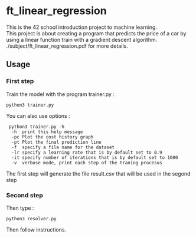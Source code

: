 # ft_linear_regression
This is the 42 school introduction project to machine learning.<br />
This project is about creating a program that predicts the price of a car by using a linear function train with a gradient descent algorithm.<br />
./subject/ft_linear_regression.pdf for more details.<br />
## Usage

### First step
Train the model with the program trainer.py :
```
python3 trainer.py
```
You can also use options :
```
 python3 trainer.py -h
  -h  print this help message
  -pc Plot the cost history graph
  -pt Plot the final prediction line
  -f  specify a file name for the dataset
  -lr specify a learning rate that is by default set to 0.9
  -it specify number of iterations that is by default set to 1000
  -v  verbose mode, print each step of the traning procesus
```
The first step will generate the file result.csv that will be used in the segond step
### Second step

Then type :
```
python3 resolver.py
```
Then follow instructions.
